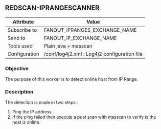 ## REDSCAN-IPRANGESCANNER

| Attribute     | Value                                        |
| ------------- | -------------------------------------------- |
| Subscribe to  | FANOUT_IPRANGES_EXCHANGE_NAME                |
| Send to       | FANOUT_IP_EXCHANGE_NAME                      |
| Tools used    | Plain java + masscan                         |
| Configuration | /conf/log4j2.xml : Log4j2 configuration file |

### Objective

The purpose of this worker is to detect online host from IP Range.

### Description

The detection is made in two steps :
1. Ping the IP address.
2. If the ping failed then execute a post scan with masscan to verify is the host is online.

